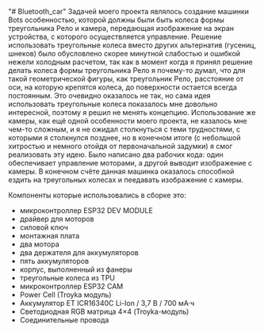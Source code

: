 "# Bluetooth_car" 
Задачей моего проекта являлось создание машинки Bots особенностью, которой должны были быть колеса формы треугольника Рело и камера, передающая изображение на экран устройства, с которого осуществляется управление. Решение использовать треугольные колеса вместо других альтернатив (гусениц, шнеков) было обусловлено скорее минутной слабостью и ошибкой нежели холодным расчетом, так как в момент когда я принял решение делать колеса формы треугольника Рело я почему-то думал, что для такой геометрической фигуры, как треугольник Рело, расстояние от оси, на которую крепятся колеса, до поверхности остается всегда постоянным. Это очевидно оказалось не так, но сама идея использовать треугольные колеса показалось мне довольно интересной, поэтому я решил не менять концепцию. Использование же камеры, как ещё одной особенности моего проекта, не казалось мне чем-то сложным, и я не ожидал столкнуться с теми трудностями, с которыми я столкнулся позднее, но в конечном итоге (с небольшой хитростью и немного отойдя от первоначальной задумки) я смог реализовать эту идею. Было написано два рабочих кода: один обеспечивает управление моторами, а другой выводит изображение с камеры. В конечном счёте данная машинка оказалось способной ездить на треугольных колесах и пеедавать изображение с камеры.

Компоненты которые использовались в сборке это:
  - микроконтроллер ESP32 DEV MODULE
  - драйвер для моторов
  - силовой ключ
  - монтажная плата
  - два мотора
  - два держателя для аккумуляторов
  - пять аккумуляторов
  - корпус, выполненный из фанеры
  - треугольные колеса из TPU
  - микроконтроллер ESP32 CAM
  - Power Cell (Troyka модуль)
  - Аккумулятор ET ICR16340C Li-Ion / 3,7 В / 700 мА·ч
  - Светодиодная RGB матрица 4×4 (Troyka-модуль)
  - Соединительные провода
